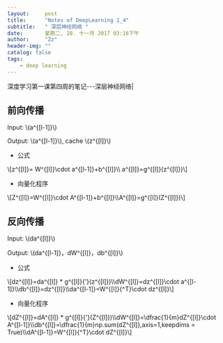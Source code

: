 ```yaml
---
layout:     post
title:      "Notes of DeepLearning 1_4"
subtitle:   " 深层神经网络 "
date:       星期二, 28. 十一月 2017 03:16下午 
author:     "Zz"
header-img: ""
catalog: false
tags:
    - deep learning
---
```


深度学习第一课第四周的笔记---深层神经网络|

## 前向传播
	
Input:  \\(a^{[l-1]}\\)
	
Output: \\(a^{[l-1]}\\), cache \\(z^{[l]}\\)

* 公式

\\[z^{[l]}= W^{[l]}\cdot a^{[l-1]}+b^{[l]}\\\ a^{[l]}=g^{[l]}(z^{[l]})\\]

* 向量化程序

\\[Z^{[l]}=W^{[l]}\cdot A^{[l-1]}+b^{[l]}\\\A^{[l]}=g^{[l]}(Z^{[l]})\\]

## 反向传播

Input:  \\(da^{[l]}\\)

Output: \\(da^{[l-1]}，dW^{[l]}，db^{[l]}\\)

* 公式

\\[dz^{[l]}=da^{[l]} * g^{[l]}{'}(z^{[l]})\\\dW^{[l]}=dz^{[l]}\cdot a^{[l-1]}\\\db^{[l]}=dz^{[l]}\\\da^{[l-1]}=W^{[l]}{^T}\cdot dz^{[l]}\\]

* 向量化程序

\\[dZ^{[l]}=dA^{[l]} * g^{[l]}{'}(Z^{[l]})\\\dW^{[l]}=\dfrac{1}{m}dZ^{[l]}\cdot A^{[l-1]}\\\db^{[l]}=\dfrac{1}{m}np.sum(dZ^{[l]},axis=1,keepdims = True)\\\dA^{[l-1]}=W^{[l]}{^T}\cdot dZ^{[l]}\\]